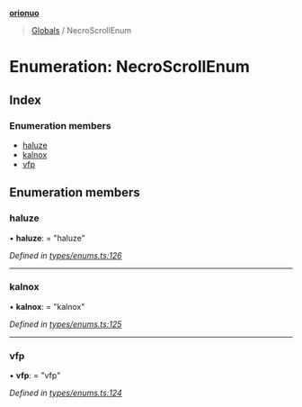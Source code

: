 **[orionuo](../README.md)**

> [Globals](../globals.md) / NecroScrollEnum

# Enumeration: NecroScrollEnum

## Index

### Enumeration members

* [haluze](necroscrollenum.md#haluze)
* [kalnox](necroscrollenum.md#kalnox)
* [vfp](necroscrollenum.md#vfp)

## Enumeration members

### haluze

•  **haluze**:  = "haluze"

*Defined in [types/enums.ts:126](https://github.com/msviha/orionuo/blob/caea5c9/src/types/enums.ts#L126)*

___

### kalnox

•  **kalnox**:  = "kalnox"

*Defined in [types/enums.ts:125](https://github.com/msviha/orionuo/blob/caea5c9/src/types/enums.ts#L125)*

___

### vfp

•  **vfp**:  = "vfp"

*Defined in [types/enums.ts:124](https://github.com/msviha/orionuo/blob/caea5c9/src/types/enums.ts#L124)*
